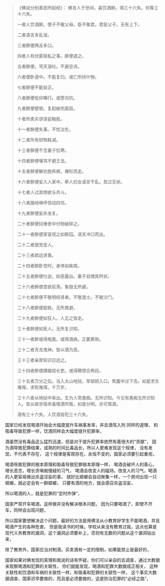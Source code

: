 > 《佛说分别善恶所起经》：
> 佛言人于世间。喜饮酒醉。得三十六失。何等三十六失。
> 
> 一者人饮酒醉。使子不敬父母。臣不敬君。君臣父子。无有上下。
> 
> 二者语言多乱误。
> 
> 三者醉便两舌多口。
> 
> 四者人有伏匿隐私之事。醉便道之。
> 
> 五者醉便。骂天溺社。不避忌讳。
> 
> 六者便卧道中。不能复归。或亡所持什物。
> 
> 七者醉便不能自正。
> 
> 八者醉便低仰横行。或堕沟坑。
> 
> 九者醉便躄顿。复起破伤面目。
> 
> 十者所卖买谬误妄触抵。
> 
> 十一者醉便失事。不忧治生。
> 
> 十二者所有财物耗减。
> 
> 十三者醉便不念妻子饥寒。
> 
> 十四者醉便嚾骂不避王法。
> 
> 十五者醉便解衣脱裈裤。裸形而走。
> 
> 十六者醉便妄入人家中。牵人妇女语言干乱。其过无状。
> 
> 十七者人过其傍欲与共斗。
> 
> 十八者蹋地唤呼惊动四邻。
> 
> 十九者醉便妄杀虫豸。
> 
> 二十者醉便挝捶舍中付物破碎之。
> 
> 二十一者醉便家室视之如醉囚。语言冲口而出。
> 
> 二十二者朋党恶人。
> 
> 二十三者疏远贤善。
> 
> 二十四者醉卧觉时。身体如疾病。
> 
> 二十五者醉便吐逆。如恶露出。妻子自憎其所状。
> 
> 二十六者醉便意欲前荡。象狼无所避。
> 
> 二十七者醉便不敬明经贤者。不敬道士。不敬沙门。
> 
> 二十八者醉便婬妷。无所畏避。
> 
> 二十九者醉便如狂人。人见之皆走。
> 
> 三十者醉便如死人。无所复识知。
> 
> 三十一者醉或得疱面。或得酒病。正萎黄熟。
> 
> 三十二者天龙鬼神。皆以酒为恶。
> 
> 三十三者亲厚知识日远之。
> 
> 三十四者醉便蹲踞视长吏。或得鞭搒合两目。
> 
> 三十五者万分之后。当入太山地狱。常销铜入口。焦腹中过下去。如是求生难得。求死难得。千万岁。
> 
> 三十六者从地狱中来出。生为人常愚痴。无所识知。今见有愚痴无所识知人。皆从故世宿命喜嗜酒所致。如是分明。亦可慎酒。
> 
> 酒有三十六失。人饮酒皆犯三十六失。

国家已经发现喝酒开始会大幅度提升车祸事发率，并且酒驾入刑
同样的道理，
和吸毒导致犯罪一样，饮酒同样会大幅度提升犯罪率，

酒虽然没有毒品这么猛烈迅速，但是对于提升犯罪率依然有着很大的“贡献”，
因为酒导致犯罪结果，成熟的时间比毒品长，所以人更难发现这个规律，
没有发现，不代表不存在，
这个规律是客观存在，永恒不变的，国家必须要引起重视，

喝酒导致犯罪的根本原理和吸毒导致犯罪根本原理一样，
喝酒会破坏人的善心，增长恶念，增长贪嗔痴慢疑的习气，
喝酒会改变人的磁场，改变人的习气，喝酒的人更容易做出杀盗淫妄的事，
就好比蟑螂会自动聚集一样，一个房间出现一只蟑螂，就必定会有一群蟑螂，
只要有酒的地方，就会感召杀盗淫妄，

所以喝酒的人，就是犯罪的“定时炸弹”，

国家严禁开车喝酒，这样做并没有解决根本问题，
因为只要喝酒了，即使不开车，同样会出现问题，

所以国家要想解决这个问题，最好的方法是用佛法从小教育好学生不能喝酒，并且喝酒产生的各种危害，
但是我读书的时候，学校从来没有教育过我，这点也算是现代义务教育的漏洞，这个漏洞必须要补上，否则有无数的问题从这个漏洞钻出来，

除了教育外，国家应当对制酒，买卖酒有一定的限制，如果能禁止是最好的，

国家如果对佛发现的真理和我说的话有怀疑，你们可以亲自的去调查，通过大数据来观察喝酒和犯罪的关联性，
你们就能发现，喝酒和犯罪大数据成正相关，
这种关联性和饮酒和车祸的关联性一样，和吸毒和犯罪的关联性一样，
这个事实大数据调查，国家迟早要做的，而且是必须要做的，这是防治犯罪的“必经之路”，



